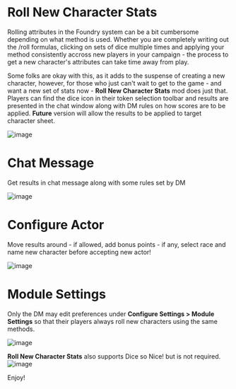 # Roll New Character Stats
Rolling attributes in the Foundry system can be a bit cumbersome depending on what method is used. Whether you are completely writing out the /roll formulas, clicking on sets of dice multiple times and applying your method consistently accross new players in your campaign - the process to get a new character's attributes can take time away from play. 

Some folks are okay with this, as it adds to the suspense of creating a new character, however, for those who just can't wait to get to the game - and want a new set of stats now - **Roll New Character Stats** mod does just that. Players can find the dice icon in their token selection toolbar and results are presented in the chat window along with DM rules on how scores are to be applied. **Future** version will allow the results to be applied to target character sheet.

![image](https://user-images.githubusercontent.com/103948142/173837545-8920f058-480e-401c-8ea4-77edd4939e66.png)

# Chat Message
Get results in chat message along with some rules set by DM

![image](https://user-images.githubusercontent.com/103948142/177383108-2612ae4d-3b1b-4a14-a391-71ceffe7f971.png)

# Configure Actor
Move results around - if allowed, add bonus points - if any, select race and name new character before accepting new actor!

![image](https://user-images.githubusercontent.com/103948142/177382844-e38ed426-98e6-440c-8e9c-57d11cc2e0b7.png)

# Module Settings
Only the DM may edit preferences under **Configure Settings > Module Settings** so that their players always roll new characters using the same methods.

![image](https://user-images.githubusercontent.com/103948142/174496369-3015054b-8146-4be2-a1b1-be7bffd718ae.png)

**Roll New Character Stats** also supports Dice so Nice! but is not required.
![image](https://user-images.githubusercontent.com/103948142/174195277-8af7649b-bfa2-43e1-a737-032048788b3c.png)

Enjoy!
